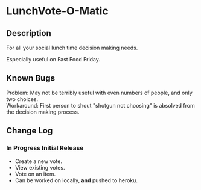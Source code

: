 # LunchVote-O-Matic

## Description

For all your social lunch time decision making needs.

Especially useful on  Fast Food Friday.

## Known Bugs

Problem: May not be terribly useful with even numbers of people, and only two choices.  
Workaround: First person to shout "shotgun not choosing" is absolved from the decision making process.

## Change Log 

### In Progress __Initial Release__
* Create a new vote.
* View existing votes.
* Vote on an item.
* Can be worked on locally, **and** pushed to heroku.
